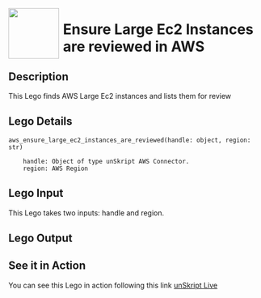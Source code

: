 [<img align="left" src="https://unskript.com/assets/favicon.png" width="100" height="100" style="padding-right: 5px">](https://unskript.com/assets/favicon.png) 
<h1>Ensure Large Ec2 Instances are reviewed in AWS</h1>

## Description
This Lego finds AWS Large Ec2 instances and lists them for review

## Lego Details

    aws_ensure_large_ec2_instances_are_reviewed(handle: object, region: str)
    
        handle: Object of type unSkript AWS Connector.
        region: AWS Region
## Lego Input

This Lego takes two inputs: handle and region.


## Lego Output


## See it in Action

You can see this Lego in action following this link [unSkript Live](https://us.app.unskript.io)